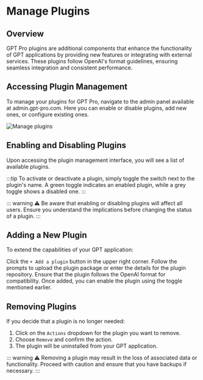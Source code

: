 # Manage Plugins

## Overview

GPT Pro plugins are additional components that enhance the functionality of GPT applications by providing new features or integrating with external services. These plugins follow OpenAI's format guidelines, ensuring seamless integration and consistent performance.

## Accessing Plugin Management

To manage your plugins for GPT Pro, navigate to the admin panel available at admin.gpt-pro.com. Here you can enable or disable plugins, add new ones, or configure existing ones.

![Manage plugins](/assets/img/gpt/plugins.png)

## Enabling and Disabling Plugins
Upon accessing the plugin management interface, you will see a list of available plugins.

:::tip
To activate or deactivate a plugin, simply toggle the switch next to the plugin's name. A green toggle indicates an enabled plugin, while a grey toggle shows a disabled one.
:::

::: warning ⚠️
Be aware that enabling or disabling plugins will affect all users. Ensure you understand the implications before changing the status of a plugin.
:::

## Adding a New Plugin
To extend the capabilities of your GPT application:

Click the `+ Add a plugin` button in the upper right corner.
Follow the prompts to upload the plugin package or enter the details for the plugin repository.
Ensure that the plugin follows the OpenAI format for compatibility.
Once added, you can enable the plugin using the toggle mentioned earlier.

## Removing Plugins
If you decide that a plugin is no longer needed:

1. Click on the `Actions` dropdown for the plugin you want to remove.
2. Choose `Remove` and confirm the action.
3. The plugin will be uninstalled from your GPT application.

::: warning ⚠️
Removing a plugin may result in the loss of associated data or functionality. Proceed with caution and ensure that you have backups if necessary.
:::